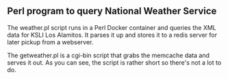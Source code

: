 ## Perl program to query National Weather Service

The weather.pl script runs in a Perl Docker container and queries the XML data
for KSLI Los Alamitos.  It parses it up and
stores it to a redis server for later pickup from a webserver.

The getweather.pl is a cgi-bin script that grabs the memcache data and serves
it out. As you can see, the script is rather short so there's not a lot to do.
